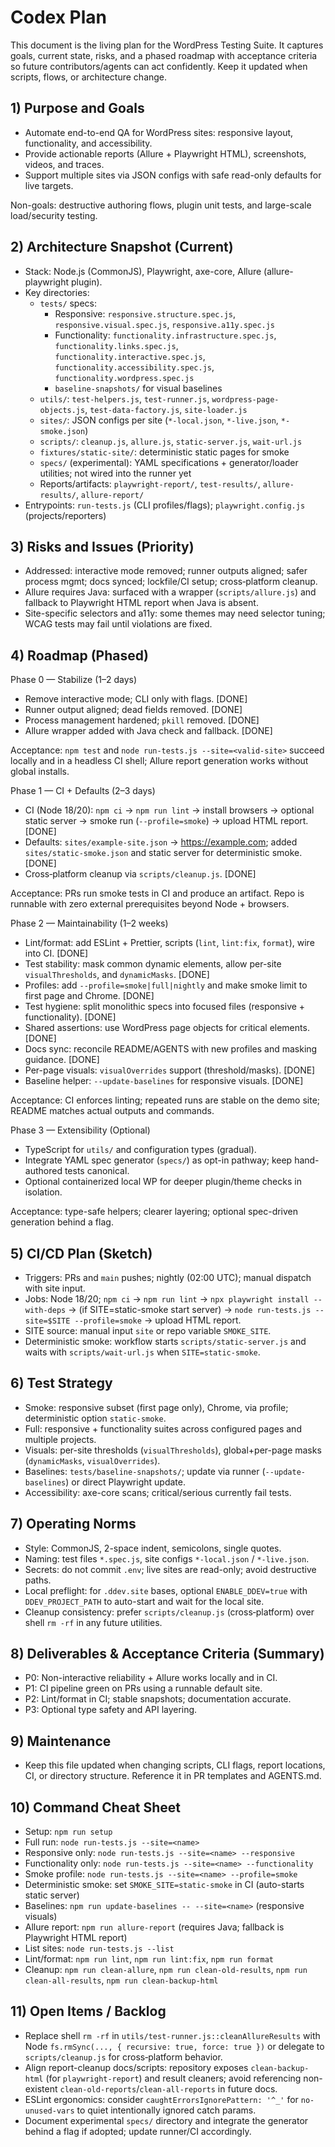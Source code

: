 # Codex Plan

This document is the living plan for the WordPress Testing Suite. It captures goals, current state, risks, and a phased roadmap with acceptance criteria so future contributors/agents can act confidently. Keep it updated when scripts, flows, or architecture change.

## 1) Purpose and Goals
- Automate end-to-end QA for WordPress sites: responsive layout, functionality, and accessibility.
- Provide actionable reports (Allure + Playwright HTML), screenshots, videos, and traces.
- Support multiple sites via JSON configs with safe read-only defaults for live targets.

Non-goals: destructive authoring flows, plugin unit tests, and large-scale load/security testing.

## 2) Architecture Snapshot (Current)
- Stack: Node.js (CommonJS), Playwright, axe-core, Allure (allure-playwright plugin).
- Key directories:
  - `tests/` specs:
    - Responsive: `responsive.structure.spec.js`, `responsive.visual.spec.js`, `responsive.a11y.spec.js`
    - Functionality: `functionality.infrastructure.spec.js`, `functionality.links.spec.js`, `functionality.interactive.spec.js`, `functionality.accessibility.spec.js`, `functionality.wordpress.spec.js`
    - `baseline-snapshots/` for visual baselines
  - `utils/`: `test-helpers.js`, `test-runner.js`, `wordpress-page-objects.js`, `test-data-factory.js`, `site-loader.js`
  - `sites/`: JSON configs per site (`*-local.json`, `*-live.json`, `*-smoke.json`)
  - `scripts/`: `cleanup.js`, `allure.js`, `static-server.js`, `wait-url.js`
  - `fixtures/static-site/`: deterministic static pages for smoke
  - `specs/` (experimental): YAML specifications + generator/loader utilities; not wired into the runner yet
  - Reports/artifacts: `playwright-report/`, `test-results/`, `allure-results/`, `allure-report/`
- Entrypoints: `run-tests.js` (CLI profiles/flags); `playwright.config.js` (projects/reporters)

## 3) Risks and Issues (Priority)
- Addressed: interactive mode removed; runner outputs aligned; safer process mgmt; docs synced; lockfile/CI setup; cross‑platform cleanup.
- Allure requires Java: surfaced with a wrapper (`scripts/allure.js`) and fallback to Playwright HTML report when Java is absent.
- Site-specific selectors and a11y: some themes may need selector tuning; WCAG tests may fail until violations are fixed.

## 4) Roadmap (Phased)

Phase 0 — Stabilize (1–2 days)
- Remove interactive mode; CLI only with flags. [DONE]
- Runner output aligned; dead fields removed. [DONE]
- Process management hardened; `pkill` removed. [DONE]
- Allure wrapper added with Java check and fallback. [DONE]

Acceptance: `npm test` and `node run-tests.js --site=<valid-site>` succeed locally and in a headless CI shell; Allure report generation works without global installs.

Phase 1 — CI + Defaults (2–3 days)
- CI (Node 18/20): `npm ci` → `npm run lint` → install browsers → optional static server → smoke run (`--profile=smoke`) → upload HTML report. [DONE]
- Defaults: `sites/example-site.json` → https://example.com; added `sites/static-smoke.json` and static server for deterministic smoke. [DONE]
- Cross‑platform cleanup via `scripts/cleanup.js`. [DONE]

Acceptance: PRs run smoke tests in CI and produce an artifact. Repo is runnable with zero external prerequisites beyond Node + browsers.

Phase 2 — Maintainability (1–2 weeks)
- Lint/format: add ESLint + Prettier, scripts (`lint`, `lint:fix`, `format`), wire into CI. [DONE]
- Test stability: mask common dynamic elements, allow per-site `visualThresholds`, and `dynamicMasks`. [DONE]
- Profiles: add `--profile=smoke|full|nightly` and make smoke limit to first page and Chrome. [DONE]
- Test hygiene: split monolithic specs into focused files (responsive + functionality). [DONE]
- Shared assertions: use WordPress page objects for critical elements. [DONE]
- Docs sync: reconcile README/AGENTS with new profiles and masking guidance. [DONE]
- Per-page visuals: `visualOverrides` support (threshold/masks). [DONE]
- Baseline helper: `--update-baselines` for responsive visuals. [DONE]

Acceptance: CI enforces linting; repeated runs are stable on the demo site; README matches actual outputs and commands.

Phase 3 — Extensibility (Optional)
- TypeScript for `utils/` and configuration types (gradual).
- Integrate YAML spec generator (`specs/`) as opt-in pathway; keep hand-authored tests canonical.
- Optional containerized local WP for deeper plugin/theme checks in isolation.

Acceptance: type-safe helpers; clearer layering; optional spec-driven generation behind a flag.

## 5) CI/CD Plan (Sketch)
- Triggers: PRs and `main` pushes; nightly (02:00 UTC); manual dispatch with site input.
- Jobs: Node 18/20; `npm ci` → `npm run lint` → `npx playwright install --with-deps` → (if SITE=static-smoke start server) → `node run-tests.js --site=$SITE --profile=smoke` → upload HTML report.
- SITE source: manual input `site` or repo variable `SMOKE_SITE`.
 - Deterministic smoke: workflow starts `scripts/static-server.js` and waits with `scripts/wait-url.js` when `SITE=static-smoke`.

## 6) Test Strategy
- Smoke: responsive subset (first page only), Chrome, via profile; deterministic option `static-smoke`.
- Full: responsive + functionality suites across configured pages and multiple projects.
- Visuals: per-site thresholds (`visualThresholds`), global+per-page masks (`dynamicMasks`, `visualOverrides`).
- Baselines: `tests/baseline-snapshots/`; update via runner (`--update-baselines`) or direct Playwright update.
- Accessibility: axe-core scans; critical/serious currently fail tests.

## 7) Operating Norms
- Style: CommonJS, 2-space indent, semicolons, single quotes.
- Naming: test files `*.spec.js`, site configs `*-local.json` / `*-live.json`.
- Secrets: do not commit `.env`; live sites are read-only; avoid destructive paths.
- Local preflight: for `.ddev.site` bases, optional `ENABLE_DDEV=true` with `DDEV_PROJECT_PATH` to auto-start and wait for the local site.
 - Cleanup consistency: prefer `scripts/cleanup.js` (cross‑platform) over shell `rm -rf` in any future utilities.

## 8) Deliverables & Acceptance Criteria (Summary)
- P0: Non-interactive reliability + Allure works locally and in CI.
- P1: CI pipeline green on PRs using a runnable default site.
- P2: Lint/format in CI; stable snapshots; documentation accurate.
- P3: Optional type safety and API layering.

## 9) Maintenance
- Keep this file updated when changing scripts, CLI flags, report locations, CI, or directory structure. Reference it in PR templates and AGENTS.md.

## 10) Command Cheat Sheet
- Setup: `npm run setup`
- Full run: `node run-tests.js --site=<name>`
- Responsive only: `node run-tests.js --site=<name> --responsive`
- Functionality only: `node run-tests.js --site=<name> --functionality`
- Smoke profile: `node run-tests.js --site=<name> --profile=smoke`
- Deterministic smoke: set `SMOKE_SITE=static-smoke` in CI (auto-starts static server)
- Baselines: `npm run update-baselines -- --site=<name>` (responsive visuals)
- Allure report: `npm run allure-report` (requires Java; fallback is Playwright HTML report)
 - List sites: `node run-tests.js --list`
 - Lint/format: `npm run lint`, `npm run lint:fix`, `npm run format`
 - Cleanup: `npm run clean-allure`, `npm run clean-old-results`, `npm run clean-all-results`, `npm run clean-backup-html`

## 11) Open Items / Backlog
- Replace shell `rm -rf` in `utils/test-runner.js::cleanAllureResults` with Node `fs.rmSync(..., { recursive: true, force: true })` or delegate to `scripts/cleanup.js` for cross‑platform behavior.
- Align report-cleanup docs/scripts: repository exposes `clean-backup-html` (for `playwright-report`) and result cleaners; avoid referencing non-existent `clean-old-reports`/`clean-all-reports` in future docs.
- ESLint ergonomics: consider `caughtErrorsIgnorePattern: '^_'` for `no-unused-vars` to quiet intentionally ignored catch params.
- Document experimental `specs/` directory and integrate the generator behind a flag if adopted; update runner/CI accordingly.
